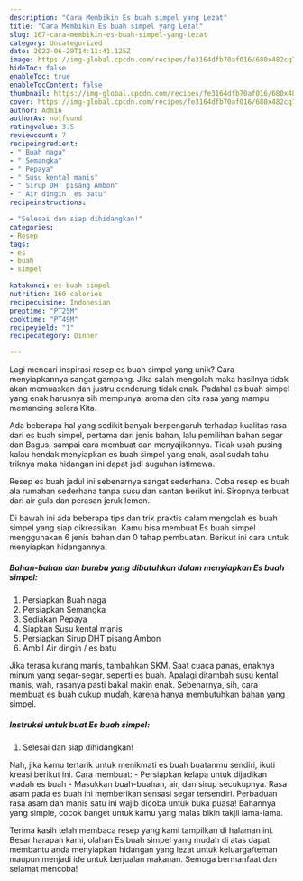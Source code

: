 ```yaml
---
description: "Cara Membikin Es buah simpel yang Lezat"
title: "Cara Membikin Es buah simpel yang Lezat"
slug: 167-cara-membikin-es-buah-simpel-yang-lezat
category: Uncategorized
date: 2022-06-29T14:11:41.125Z
image: https://img-global.cpcdn.com/recipes/fe3164dfb70af016/680x482cq70/es-buah-simpel-foto-resep-utama.jpg
hideToc: false
enableToc: true
enableTocContent: false
thumbnail: https://img-global.cpcdn.com/recipes/fe3164dfb70af016/680x482cq70/es-buah-simpel-foto-resep-utama.jpg
cover: https://img-global.cpcdn.com/recipes/fe3164dfb70af016/680x482cq70/es-buah-simpel-foto-resep-utama.jpg
author: Admin
authorAv: notfound
ratingvalue: 3.5
reviewcount: 7
recipeingredient:
- " Buah naga"
- " Semangka"
- " Pepaya"
- " Susu kental manis"
- " Sirup DHT pisang Ambon"
- " Air dingin  es batu"
recipeinstructions:

- "Selesai dan siap dihidangkan!"
categories:
- Resep
tags:
- es
- buah
- simpel

katakunci: es buah simpel 
nutrition: 160 calories
recipecuisine: Indonesian
preptime: "PT25M"
cooktime: "PT49M"
recipeyield: "1"
recipecategory: Dinner

---
```





Lagi mencari inspirasi resep es buah simpel yang unik? Cara menyiapkannya sangat gampang. Jika salah mengolah maka hasilnya tidak akan memuaskan dan justru cenderung tidak enak. Padahal es buah simpel yang enak harusnya sih mempunyai aroma dan cita rasa yang mampu memancing selera Kita.





Ada beberapa hal yang sedikit banyak berpengaruh terhadap kualitas rasa dari es buah simpel, pertama dari jenis bahan, lalu pemilihan bahan segar dan Bagus, sampai cara membuat dan menyajikannya. Tidak usah pusing kalau hendak menyiapkan es buah simpel yang enak,      asal sudah tahu triknya maka hidangan ini dapat jadi suguhan istimewa.














Resep es buah jadul ini sebenarnya sangat sederhana. Coba resep es buah ala rumahan sederhana tanpa susu dan santan berikut ini. Siropnya terbuat dari air gula dan perasan jeruk lemon..






Di bawah ini ada beberapa tips dan trik praktis dalam mengolah es buah simpel yang siap dikreasikan. Kamu bisa membuat Es buah simpel menggunakan 6 jenis bahan dan 0 tahap pembuatan. Berikut ini cara untuk menyiapkan hidangannya.

<!--inarticleads1-->

##### Bahan-bahan dan bumbu yang dibutuhkan dalam menyiapkan Es buah simpel:

1. Persiapkan  Buah naga
1. Persiapkan  Semangka
1. Sediakan  Pepaya
1. Siapkan  Susu kental manis
1. Persiapkan  Sirup DHT pisang Ambon
1. Ambil  Air dingin / es batu


Jika terasa kurang manis, tambahkan SKM. Saat cuaca panas, enaknya minum yang segar-segar, seperti es buah. Apalagi ditambah susu kental manis, wah, rasanya pasti bakal makin enak. Sebenarnya, sih, cara membuat es buah cukup mudah, karena hanya membutuhkan bahan yang simpel. 

<!--inarticleads2-->

##### Instruksi untuk buat Es buah simpel:


1. Selesai dan siap dihidangkan!

Nah, jika kamu tertarik untuk menikmati es buah buatanmu sendiri, ikuti kreasi berikut ini. Cara membuat: - Persiapkan kelapa untuk dijadikan wadah es buah - Masukkan buah-buahan, air, dan sirup secukupnya. Rasa asam pada es buah ini memberikan sensasi segar tersendiri. Perbaduan rasa asam dan manis satu ini wajib dicoba untuk buka puasa! Bahannya yang simple, cocok banget untuk kamu yang malas bikin takjil lama-lama. 

Terima kasih telah membaca resep yang kami tampilkan di halaman ini. Besar harapan kami, olahan Es buah simpel yang mudah di atas dapat membantu anda menyiapkan hidangan yang lezat untuk keluarga/teman maupun menjadi ide untuk berjualan makanan. Semoga bermanfaat dan selamat mencoba!
